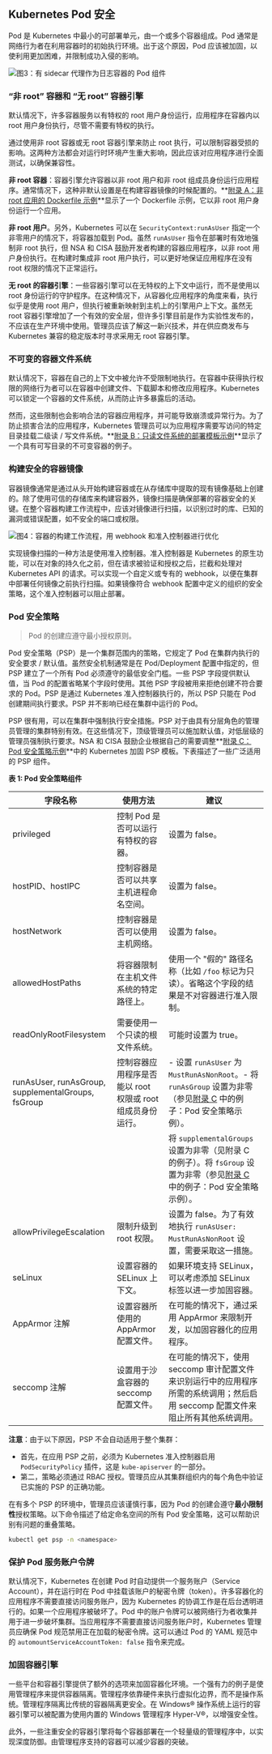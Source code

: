 ## Kubernetes Pod 安全

Pod 是 Kubernetes 中最小的可部署单元，由一个或多个容器组成。Pod 通常是网络行为者在利用容器时的初始执行环境。出于这个原因，Pod 应该被加固，以使利用更加困难，并限制成功入侵的影响。

![图3：有 sidecar 代理作为日志容器的 Pod 组件](images/f3.jpg)

 

### “非 root” 容器和 “无 root” 容器引擎

默认情况下，许多容器服务以有特权的 root 用户身份运行，应用程序在容器内以 root 用户身份执行，尽管不需要有特权的执行。

通过使用非 root 容器或无 root 容器引擎来防止 root 执行，可以限制容器受损的影响。这两种方法都会对运行时环境产生重大影响，因此应该对应用程序进行全面测试，以确保兼容性。

**非 root 容器**：容器引擎允许容器以非 root 用户和非 root 组成员身份运行应用程序。通常情况下，这种非默认设置是在构建容器镜像的时候配置的。**[附录 A：非 root 应用的 Dockerfile 示例](appendix/a.md)**显示了一个 Dockerfile 示例，它以非 root 用户身份运行一个应用。

**非 root 用户**。另外，Kubernetes 可以在 `SecurityContext:runAsUser` 指定一个非零用户的情况下，将容器加载到 Pod。虽然 `runAsUser` 指令在部署时有效地强制非 root 执行，但 NSA 和 CISA 鼓励开发者构建的容器应用程序，以非 root 用户身份执行。在构建时集成非 root 用户执行，可以更好地保证应用程序在没有 root 权限的情况下正常运行。

**无 root 的容器引擎**：一些容器引擎可以在无特权的上下文中运行，而不是使用以 root 身份运行的守护程序。在这种情况下，从容器化应用程序的角度来看，执行似乎是使用 root 用户，但执行被重新映射到主机上的引擎用户上下文。虽然无 root 容器引擎增加了一个有效的安全层，但许多引擎目前是作为实验性发布的，不应该在生产环境中使用。管理员应该了解这一新兴技术，并在供应商发布与 Kubernetes 兼容的稳定版本时寻求采用无 root 容器引擎。

### 不可变的容器文件系统

默认情况下，容器在自己的上下文中被允许不受限制地执行。在容器中获得执行权限的网络行为者可以在容器中创建文件、下载脚本和修改应用程序。Kubernetes 可以锁定一个容器的文件系统，从而防止许多暴露后的活动。

然而，这些限制也会影响合法的容器应用程序，并可能导致崩溃或异常行为。为了防止损害合法的应用程序，Kubernetes 管理员可以为应用程序需要写访问的特定目录挂载二级读 / 写文件系统。**[附录 B：只读文件系统的部署模板示例](appendix/b.md)**显示了一个具有可写目录的不可变容器的例子。

### 构建安全的容器镜像

容器镜像通常是通过从头开始构建容器或在从存储库中提取的现有镜像基础上创建的。除了使用可信的存储库来构建容器外，镜像扫描是确保部署的容器安全的关键。在整个容器构建工作流程中，应该对镜像进行扫描，以识别过时的库、已知的漏洞或错误配置，如不安全的端口或权限。

![图4：容器的构建工作流程，用 webhook 和准入控制器进行优化](images/f4.jpg)

实现镜像扫描的一种方法是使用准入控制器。准入控制器是 Kubernetes 的原生功能，可以在对象的持久化之前，但在请求被验证和授权之后，拦截和处理对 Kubernetes API 的请求。可以实现一个自定义或专有的 webhook，以便在集群中部署任何镜像之前执行扫描。如果镜像符合 webhook 配置中定义的组织的安全策略，这个准入控制器可以阻止部署。

### Pod 安全策略

> Pod 的创建应遵守最小授权原则。

Pod 安全策略（PSP）是一个集群范围内的策略，它规定了 Pod 在集群内执行的安全要求 / 默认值。虽然安全机制通常是在 Pod/Deployment 配置中指定的，但 PSP 建立了一个所有 Pod 必须遵守的最低安全门槛。一些 PSP 字段提供默认值，当 Pod 的配置省略某个字段时使用。其他 PSP 字段被用来拒绝创建不符合要求的 Pod。PSP 是通过 Kubernetes 准入控制器执行的，所以 PSP 只能在 Pod 创建期间执行要求。PSP 并不影响已经在集群中运行的 Pod。

PSP 很有用，可以在集群中强制执行安全措施。PSP 对于由具有分层角色的管理员管理的集群特别有效。在这些情况下，顶级管理员可以施加默认值，对低层级的管理员强制执行要求。NSA 和 CISA 鼓励企业根据自己的需要调整**[附录 C：Pod 安全策略示例](appendix/c.md)**中的 Kubernetes 加固 PSP 模板。下表描述了一些广泛适用的 PSP 组件。

**表 1: Pod 安全策略组件**

| 字段名称                                           | 使用方法                                                   | 建议                                                         |
| -------------------------------------------------- | ---------------------------------------------------------- | ------------------------------------------------------------ |
| privileged                                         | 控制 Pod 是否可以运行有特权的容器。                        | 设置为 false。                                               |
| hostPID、hostIPC                                   | 控制容器是否可以共享主机进程命名空间。                     | 设置为 false。                                               |
| hostNetwork                                        | 控制容器是否可以使用主机网络。                             | 设置为 false。                                               |
| allowedHostPaths                                   | 将容器限制在主机文件系统的特定路径上。                     | 使用一个 "假的" 路径名称（比如 `/foo` 标记为只读）。省略这个字段的结果是不对容器进行准入限制。 |
| readOnlyRootFilesystem                             | 需要使用一个只读的根文件系统。                             | 可能时设置为 true。                                          |
| runAsUser, runAsGroup, supplementalGroups, fsGroup | 控制容器应用程序是否能以 root 权限或 root 组成员身份运行。 | - 设置 `runAsUser` 为 `MustRunAsNonRoot`。- 将 `runAsGroup` 设置为非零（参见[附录 C](appendix/c.md) 中的例子：Pod 安全策略示例）。 |
|                                                    |                                                            | 将 `supplementalGroups` 设置为非零（见附录 C 的例子）。将 `fsGroup` 设置为非零（参见[附录 C](appendix/c.md) 中的例子：Pod 安全策略示例）。 |
| allowPrivilegeEscalation                           | 限制升级到 root 权限。                                     | 设置为 false。为了有效地执行 `runAsUser: MustRunAsNonRoot` 设置，需要采取这一措施。 |
| seLinux                                            | 设置容器的 SELinux 上下文。                                | 如果环境支持 SELinux，可以考虑添加 SELinux 标签以进一步加固容器。 |
| AppArmor 注解                                      | 设置容器所使用的 AppArmor 配置文件。                       | 在可能的情况下，通过采用 AppArmor 来限制开发，以加固容器化的应用程序。 |
| seccomp 注解                                       | 设置用于沙盒容器的 seccomp 配置文件。                      | 在可能的情况下，使用 seccomp 审计配置文件来识别运行中的应用程序所需的系统调用；然后启用 seccomp 配置文件来阻止所有其他系统调用。 |

**注意**：由于以下原因，PSP 不会自动适用于整个集群：

- 首先，在应用 PSP 之前，必须为 Kubernetes 准入控制器启用 `PodSecurityPolicy` 插件，这是 `kube-apiserver` 的一部分。
- 第二，策略必须通过 RBAC 授权。管理员应从其集群组织内的每个角色中验证已实施的 PSP 的正确功能。

在有多个 PSP 的环境中，管理员应该谨慎行事，因为 Pod 的创建会遵守**最小限制性**授权策略。以下命令描述了给定命名空间的所有 Pod 安全策略，这可以帮助识别有问题的重叠策略。

```sh
kubectl get psp -n <namespace>
```

### 保护 Pod 服务账户令牌

默认情况下，Kubernetes 在创建 Pod 时自动提供一个服务账户（Service Account），并在运行时在 Pod 中挂载该账户的秘密令牌（token）。许多容器化的应用程序不需要直接访问服务账户，因为 Kubernetes 的协调工作是在后台透明进行的。如果一个应用程序被破坏了。Pod 中的账户令牌可以被网络行为者收集并用于进一步破坏集群。当应用程序不需要直接访问服务账户时，Kubernetes 管理员应确保 Pod 规范禁用正在加载的秘密令牌。这可以通过 Pod 的 YAML 规范中的 `automountServiceAccountToken: false` 指令来完成。

### 加固容器引擎

一些平台和容器引擎提供了额外的选项来加固容器化环境。一个强有力的例子是使用管理程序来提供容器隔离。管理程序依靠硬件来执行虚拟化边界，而不是操作系统。管理程序隔离比传统的容器隔离更安全。在 Windows® 操作系统上运行的容器引擎可以被配置为使用内置的 Windows 管理程序 Hyper-V®，以增强安全性。

此外，一些注重安全的容器引擎将每个容器部署在一个轻量级的管理程序中，以实现深度防御。由管理程序支持的容器可以减少容器的突破。
